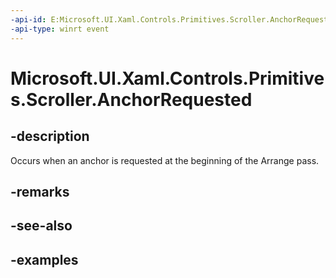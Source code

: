 ```yaml
---
-api-id: E:Microsoft.UI.Xaml.Controls.Primitives.Scroller.AnchorRequested
-api-type: winrt event
---
```


# Microsoft.UI.Xaml.Controls.Primitives.Scroller.AnchorRequested

<!--
public event Windows.Foundation.TypedEventHandler<Microsoft.UI.Xaml.Controls.Primitives.Scroller,Microsoft.UI.Xaml.Controls.ScrollerAnchorRequestedEventArgs> AnchorRequested;
-->

## -description

Occurs when an anchor is requested at the beginning of the Arrange pass.

## -remarks

## -see-also

## -examples

